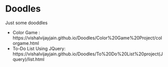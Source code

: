 # Doodles
Just some dooddles
<ul>
  <li>Color Game : https://vishalvijayjain.github.io/Doodles/Color%20Game%20Project/colorgame.html</li>
  <li>To-Do List Using JQuery: https://vishalvijayjain.github.io/Doodles/To%20Do%20List%20project(Jquery)/list.html</li>
</ul>
